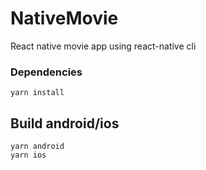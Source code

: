 # NativeMovie

React native movie app using react-native cli

### Dependencies

```
yarn install
```

## Build android/ios

```
yarn android
yarn ios
```
